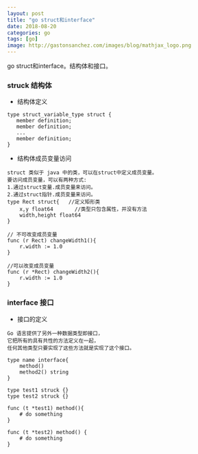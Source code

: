 ```yaml
---
layout: post
title: "go struct和interface"
date: 2018-08-20
categories: go
tags: [go]
image: http://gastonsanchez.com/images/blog/mathjax_logo.png
---
```

go struct和interface。结构体和接口。
<!-- more -->

### struck 结构体

* 结构体定义
~~~
type struct_variable_type struct {
   member definition;
   member definition;
   ...
   member definition;
}
~~~  

* 结构体成员变量访问  
~~~
struct 类似于 java 中的类，可以在struct中定义成员变量。
要访问成员变量，可以有两种方式:
1.通过struct变量.成员变量来访问。
2.通过struct指针.成员变量来访问。
type Rect struct{   //定义矩形类
    x,y float64       //类型只包含属性，并没有方法
    width,height float64
}

// 不可改变成员变量
func (r Rect) changeWidth1(){    
    r.width := 1.0    
}

//可以改变成员变量
func (r *Rect) changeWidth2(){    
    r.width := 1.0    
}
~~~


### interface 接口

* 接口的定义
~~~
Go 语言提供了另外一种数据类型即接口，
它把所有的具有共性的方法定义在一起，
任何其他类型只要实现了这些方法就是实现了这个接口。

type name interface{
    method()
    method2() string
}

type test1 struck {}
type test2 struck {}

func (t *test1) method(){
    # do something
}

func (t *test2) method() {
    # do something
}
~~~
